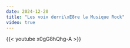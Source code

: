 ```yaml
---
date: 2024-12-20
title: "Les voix derri\xE8re la Musique Rock"
video: true
---
```



{{< youtube x0gG8hQhg-A >}}
